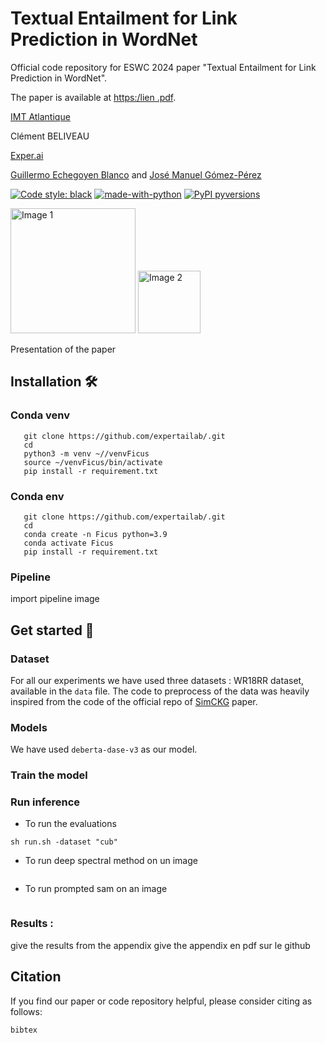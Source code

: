 # Textual Entailment for Link Prediction in WordNet


Official code repository for ESWC 2024 paper 
"Textual Entailment for Link Prediction in WordNet". 

The paper is available at [https:/lien .pdf](https://.pdf).

[IMT Atlantique](https://www.imt-atlantique.fr/en) 

Clément BELIVEAU


[Exper.ai](https://www.expert.ai)

[Guillermo Echegoyen Blanco]() and
[José Manuel Gómez-Pérez](https://scholar.google.com/citations?user=P3B2MmwAAAAJ&hl=fr&oi=ao)

[![Code style: black](https://img.shields.io/badge/code%20style-black-000000.svg?style=flat-square)](https://github.com/ambv/black)
[![made-with-python](https://img.shields.io/badge/Made%20with-Python-1f425f.svg)](https://www.python.org/)
[![PyPI pyversions](https://img.shields.io/pypi/pyversions/ansicolortags.svg)](https://pypi.python.org/pypi/ansicolortags/)


<html> 
<body> 
	<div class="image-container"> 
		<img src="https://www.pole-emc2.fr/app/uploads/logos_adherents/91fff3f6-c993-67c6-68ae-53957c2f623d-768x522.png" alt="Image 1" height="200">
		<img src="https://www.expert.ai/wp-content/uploads/2020/09/logo-new.png" alt="Image 2" height="100"> 
	</div> 
</body>
</html>

Presentation of the paper 

## Installation 🛠 

### Conda venv

```[bash]
   git clone https://github.com/expertailab/.git
   cd 
   python3 -m venv ~//venvFicus
   source ~/venvFicus/bin/activate
   pip install -r requirement.txt
```
### Conda env 

```[bash]
   git clone https://github.com/expertailab/.git
   cd 
   conda create -n Ficus python=3.9
   conda activate Ficus
   pip install -r requirement.txt
```
### Pipeline 

import pipeline image 

## Get started 🚀

### Dataset 

For all our experiments we have used three datasets  : WR18RR dataset, available in the `data` file. The code to preprocess of the data was heavily inspired from the code of the official repo of [SimCKG](https://github.com/intfloat/SimKGC) paper. 
### Models 

We have used `deberta-dase-v3` as our model. 

### Train the model 


### Run inference

- To run the evaluations  
```[bash]
sh run.sh -dataset "cub"
```
- To run deep spectral method on un image
```[bash]

```



- To run prompted sam on an image
```[bash]

```

### Results : 

give the results from the appendix 
give the appendix en pdf sur le github


## Citation

If you find our paper or code repository helpful, please consider citing as follows:

```
bibtex
```

